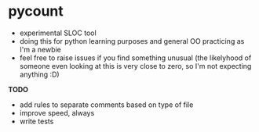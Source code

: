 pycount
=======

* experimental SLOC tool
* doing this for python learning purposes and general OO practicing as I'm a newbie
* feel free to raise issues if you find something unusual (the likelyhood of someone even looking at this is
very close to zero, so I'm not expecting anything :D)

**TODO**
* add rules to separate comments based on type of file
* improve speed, always
* write tests
